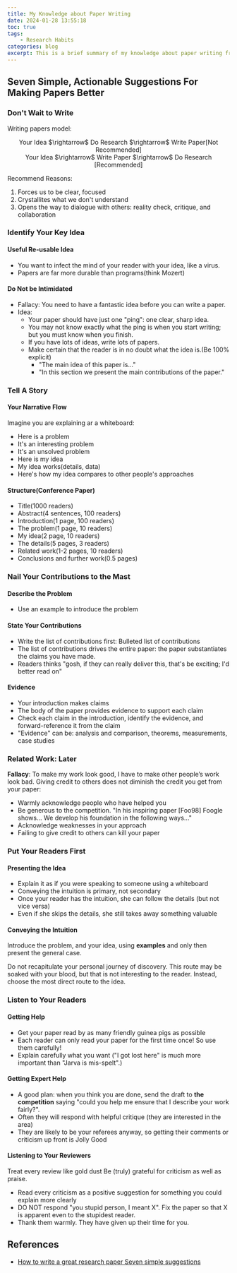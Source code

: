 ```yaml
---
title: My Knowledge about Paper Writing
date: 2024-01-28 13:55:18
toc: true
tags:
    - Research Habits
categories: blog
excerpt: This is a brief summary of my knowledge about paper writing from a foreign professor.
---
```

## Seven Simple, Actionable Suggestions For Making Papers Better
### Don't Wait to Write
Writing papers model: 
<center>Your Idea $\rightarrow$ Do Research $\rightarrow$ Write Paper[Not Recommended]</center>
<center>Your Idea $\rightarrow$ Write Paper $\rightarrow$ Do Research [Recommended]</center>

Recommend Reasons:
1. Forces us to be clear, focused
2. Crystallites what we don't understand
3. Opens the way to dialogue with others: reality check, critique, and collaboration

### Identify Your Key Idea
#### Useful Re-usable Idea
+ You want to infect the mind of your reader with your idea, like a virus.
+ Papers are far more durable than programs(think Mozert)

#### Do Not be Intimidated
+ Fallacy: You need to have a fantastic idea before you can write a paper.
+ Idea:
    + Your paper should have just one "ping": one clear, sharp idea.
    + You may not know exactly what the ping is when you start writing; but you must know when you finish.
    + If you have lots of ideas, write lots of papers.
    + Make certain that the reader is in no doubt what the idea is.(Be 100% explicit)
        + "The main idea of this paper is..."
        + "In this section we present the main contributions of the paper."

### Tell A Story
#### Your Narrative Flow
Imagine you are explaining ar a whiteboard:
+ Here is a problem
+ It's an interesting problem
+ It's an unsolved problem
+ Here is my idea
+ My idea works(details, data)
+ Here's how my idea compares to other people's approaches

#### Structure(Conference Paper)
+ Title(1000 readers)
+ Abstract(4 sentences, 100 readers)
+ Introduction(1 page, 100 readers)
+ The problem(1 page, 10 readers)
+ My idea(2 page, 10 readers)
+ The details(5 pages, 3 readers)
+ Related work(1-2 pages, 10 readers)
+ Conclusions and further work(0.5 pages)

### Nail Your Contributions to the Mast
#### Describe the Problem
+ Use an example to introduce the problem

#### State Your Contributions
+ Write the list of contributions first: Bulleted list of contributions
+ The list of contributions drives the entire paper: the paper substantiates the claims you have made.
+ Readers thinks "gosh, if they can really deliver this, that's be exciting; I'd better read on"

#### Evidence
+ Your introduction makes claims
+ The body of the paper provides evidence to support each claim
+ Check each claim in the introduction, identify the evidence, and forward-reference it from the claim
+ "Evidence" can be: analysis and comparison, theorems, measurements, case studies

### Related Work: Later
**Fallacy**: To make my work look good, I have to make other people’s work look bad.
Giving credit to others does not diminish the credit you get from your paper:
+ Warmly acknowledge people who have helped you
+ Be generous to the competition. "In his inspiring paper [Foo98] Foogle shows... We develop his foundation in the following ways..."
+ Acknowledge weaknesses in your approach
+ Failing to give credit to others can kill your paper

### Put Your Readers First
#### Presenting the Idea
+ Explain it as if you were speaking to someone using a whiteboard
+ Conveying the intuition is primary, not secondary
+ Once your reader has the intuition, she can follow the details (but not vice versa)
+ Even if she skips the details, she still takes away something valuable

#### Conveying the Intuition
Introduce the problem, and your idea, using **examples** and only then present the general case.

Do not recapitulate your personal journey of discovery. This route may be soaked with your blood, but that is not interesting to the reader. Instead, choose the most direct route to the idea.
### Listen to Your Readers
#### Getting Help
+ Get your paper read by as many friendly guinea pigs as possible
+ Each reader can only read your paper for the first time once! So use them carefully! 
+ Explain carefully what you want ("I got lost here" is much more important than "Jarva is mis-spelt".)

#### Getting Expert Help
+ A good plan: when you think you are done, send the draft to **the competition** saying "could you help me ensure that I describe your work fairly?".
+ Often they will respond with helpful critique (they are interested in the area)
+ They are likely to be your referees anyway, so getting their comments or criticism up front is Jolly Good

#### Listening to Your Reviewers
Treat every review like gold dust Be (truly) grateful for criticism as well as praise.
+ Read every criticism as a positive suggestion for something you could explain more clearly
+ DO NOT respond "you stupid person, I meant X". Fix the paper so that X is apparent even to the stupidest reader.
+ Thank them warmly. They have given up their time for you.

## References
+ [How to write a great research paper Seven simple suggestions](https://www.academia.edu/40511296/How_to_write_a_great_research_paper_Seven_simple_suggestions)